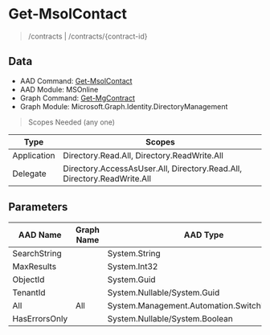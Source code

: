 # Get-MsolContact

> /contracts | /contracts/{contract-id}

## Data

+ AAD Command: [Get-MsolContact](https://docs.microsoft.com/en-us/powershell/module/MSOnline/Get-MsolContact)
+ AAD Module: MSOnline
+ Graph Command: [Get-MgContract](https://docs.microsoft.com/en-us/powershell/module/Microsoft.Graph.Identity.DirectoryManagement/Get-MgContract)
+ Graph Module: Microsoft.Graph.Identity.DirectoryManagement

> Scopes Needed (any one)

|Type|Scopes|
|---|---|
|Application|Directory.Read.All, Directory.ReadWrite.All|
|Delegate|Directory.AccessAsUser.All, Directory.Read.All, Directory.ReadWrite.All|

## Parameters

|AAD Name|Graph Name|AAD Type|Graph Type|Infos|
|---|---|---|---|---|
|SearchString||System.String|||
|MaxResults||System.Int32|||
|ObjectId||System.Guid|||
|TenantId||System.Nullable/System.Guid|||
|All|All|System.Management.Automation.SwitchParameter|System.Management.Automation.SwitchParameter||
|HasErrorsOnly||System.Nullable/System.Boolean|||

